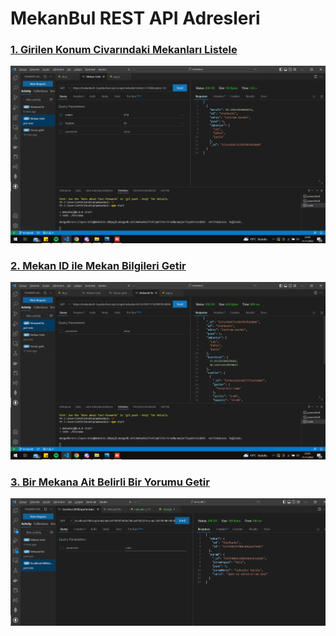 # MekanBul REST API Adresleri

### [1. Girilen Konum Civarındaki Mekanları Listele](https://mekanbul3-3.ayeburhan.repl.co/api/mekanlar?enlem=37.8&boylam=35)
![1](/resimler/mekangetir.png)

### [2. Mekan ID ile Mekan Bilgileri Getir](https://mekanbul3-3.ayeburhan.repl.co/api/mekanlar/637a7d507317d2f897b29890)
![2](/resimler/mekanid.png)

### [3. Bir Mekana Ait Belirli Bir Yorumu Getir](localhost:3000/api/mekanlar/63793087bf80e306aa479283/Yorumlar/6379308ee584b18463e5ae82)
![3](/resimler/yorum.png)
